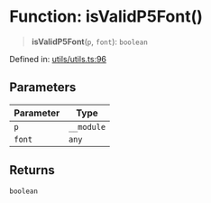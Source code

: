 # Function: isValidP5Font()

> **isValidP5Font**(`p`, `font`): `boolean`

Defined in: [utils/utils.ts:96](https://github.com/humanbydefinition/p5.asciify/blob/ace1342891258faf7ebc3f7702cd043e86c2060a/src/lib/utils/utils.ts#L96)

## Parameters

| Parameter | Type       |
| --------- | ---------- |
| `p`       | `__module` |
| `font`    | `any`      |

## Returns

`boolean`
